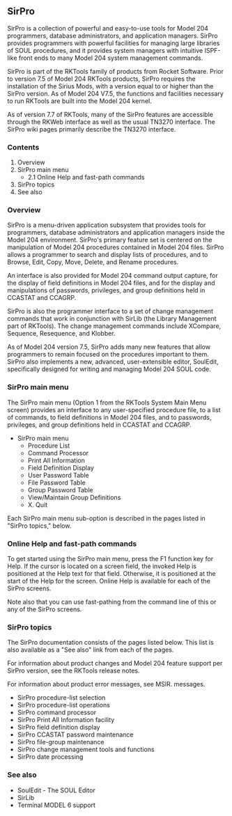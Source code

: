 ## SirPro

SirPro is a collection of powerful and easy-to-use tools for Model 204 programmers, database administrators, and application managers. SirPro provides programmers with powerful facilities for managing large libraries of SOUL procedures, and it provides system managers with intuitive ISPF-like front ends to many Model 204 system management commands.

SirPro is part of the RKTools family of products from Rocket Software. Prior to version 7.5 of Model 204 RKTools products, SirPro requires the installation of the Sirius Mods, with a version equal to or higher than the SirPro version. As of Model 204 V7.5, the functions and facilities necessary to run RKTools are built into the Model 204 kernel.

As of version 7.7 of RKTools, many of the SirPro features are accessible through the RKWeb interface as well as the usual TN3270 interface. The SirPro wiki pages primarily describe the TN3270 interface.

### Contents

1.  Overview
2.  SirPro main menu
    *   2.1 Online Help and fast-path commands
3.  SirPro topics
4.  See also

### Overview

SirPro is a menu-driven application subsystem that provides tools for programmers, database administrators and application managers inside the Model 204 environment. SirPro's primary feature set is centered on the manipulation of Model 204 procedures contained in Model 204 files. SirPro allows a programmer to search and display lists of procedures, and to Browse, Edit, Copy, Move, Delete, and Rename procedures.

An interface is also provided for Model 204 command output capture, for the display of field definitions in Model 204 files, and for the display and manipulations of passwords, privileges, and group definitions held in CCASTAT and CCAGRP.

SirPro is also the programmer interface to a set of change management commands that work in conjunction with SirLib (the Library Management part of RKTools). The change management commands include XCompare, Sequence, Resequence, and Klobber.

As of Model 204 version 7.5, SirPro adds many new features that allow programmers to remain focused on the procedures important to them. SirPro also implements a new, advanced, user-extensible editor, SoulEdit, specifically designed for writing and managing Model 204 SOUL code.

### SirPro main menu

The SirPro main menu (Option 1 from the RKTools System Main Menu screen) provides an interface to any user-specified procedure file, to a list of commands, to field definitions in Model 204 files, and to passwords, privileges, and group definitions held in CCASTAT and CCAGRP.

*   SirPro main menu
    *   Procedure List
    *   Command Processor
    *   Print All Information
    *   Field Definition Display
    *   User Password Table
    *   File Password Table
    *   Group Password Table
    *   View/Maintain Group Definitions
    *   X. Quit

Each SirPro main menu sub-option is described in the pages listed in "SirPro topics," below.

### Online Help and fast-path commands

To get started using the SirPro main menu, press the F1 function key for Help. If the cursor is located on a screen field, the invoked Help is positioned at the Help text for that field. Otherwise, it is positioned at the start of the Help for the screen. Online Help is available for each of the SirPro screens.

Note also that you can use fast-pathing from the command line of this or any of the SirPro screens.

### SirPro topics

The SirPro documentation consists of the pages listed below. This list is also available as a "See also" link from each of the pages.

For information about product changes and Model 204 feature support per SirPro version, see the RKTools release notes.

For information about product error messages, see MSIR. messages.

*   SirPro procedure-list selection
*   SirPro procedure-list operations
*   SirPro command processor
*   SirPro Print All Information facility
*   SirPro field definition display
*   SirPro CCASTAT password maintenance
*   SirPro file-group maintenance
*   SirPro change management tools and functions
*   SirPro date processing

### See also

*   SoulEdit - The SOUL Editor
*   SirLib
*   Terminal MODEL 6 support


